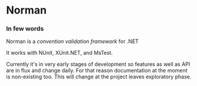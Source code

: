 Norman
========

### In few words
Norman is a _convention validation framework_ for .NET

It works with NUnit, XUnit.NET, and MsTest.

Currently it's in very early stages of development so features as well as API are in flux and change daily.
For that reason documentation at the moment is non-existing too. This will change at the project leaves exploratory phase.